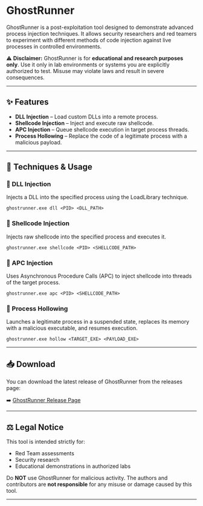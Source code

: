 # GhostRunner

GhostRunner is a post-exploitation tool designed to demonstrate advanced process injection techniques. It allows security researchers and red teamers to experiment with different methods of code injection against live processes in controlled environments.

⚠️ **Disclaimer:** GhostRunner is for **educational and research purposes only**. Use it only in lab environments or systems you are explicitly authorized to test. Misuse may violate laws and result in severe consequences.

---

## ✨ Features

- **DLL Injection** – Load custom DLLs into a remote process.
- **Shellcode Injection** – Inject and execute raw shellcode.
- **APC Injection** – Queue shellcode execution in target process threads.
- **Process Hollowing** – Replace the code of a legitimate process with a malicious payload.

---

## 🚀 Techniques & Usage

### 🔹 DLL Injection
Injects a DLL into the specified process using the LoadLibrary technique.

```
ghostrunner.exe dll <PID> <DLL_PATH>
```
### 🔹 Shellcode Injection
Injects raw shellcode into the specified process and executes it.
```
ghostrunner.exe shellcode <PID> <SHELLCODE_PATH>
```
### 🔹 APC Injection
Uses Asynchronous Procedure Calls (APC) to inject shellcode into threads of the target process.
```
ghostrunner.exe apc <PID> <SHELLCODE_PATH>
```
### 🔹 Process Hollowing
Launches a legitimate process in a suspended state, replaces its memory with a malicious executable, and resumes execution.
```
ghostrunner.exe hollow <TARGET_EXE> <PAYLOAD_EXE>
```
---

## 📥 Download

You can download the latest release of GhostRunner from the releases page:

➡️ [GhostRunner Release Page](https://github.com/hiiamyash/GhostRunner/releases/tag/malware)

---

## ⚖️ Legal Notice

This tool is intended strictly for:

- Red Team assessments  
- Security research  
- Educational demonstrations in authorized labs  

Do **NOT** use GhostRunner for malicious activity. The authors and contributors are **not responsible** for any misuse or damage caused by this tool.

---
